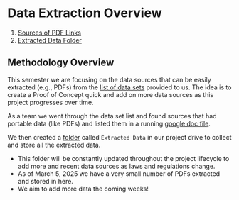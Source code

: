 # Data Extraction Overview
1. [Sources of PDF Links](https://docs.google.com/document/d/18X8ujDmUIF2j7fee9prRHqn8mgFCEeCYRTwZNAdwrYk/edit?usp=sharing)
2. [Extracted Data Folder](https://drive.google.com/drive/folders/1zN2oIfehRqHIE2PAOKmM6eacIt0_Nnph?usp=drive_link)

## **Methodology Overview**

This semester we are focusing on the data sources that can be easily extracted (e.g., PDFs) from the [list of data sets](https://docs.google.com/document/d/1neIGtYK0Wm3jK_5MzYZ0Bz30MBtzOQEl/edit?usp=sharing&ouid=107628387210962426482&rtpof=true&sd=true) provided to us. The idea is to create a Proof of Concept quick and add on more data sources as this project progresses over time. 

As a team we went through the data set list and found sources that had portable data (like PDFs) and listed them in a running [google doc file](https://docs.google.com/document/d/18X8ujDmUIF2j7fee9prRHqn8mgFCEeCYRTwZNAdwrYk/edit?usp=sharing). 

We then created a [folder](https://drive.google.com/drive/folders/1zN2oIfehRqHIE2PAOKmM6eacIt0_Nnph?usp=drive_link) called `Extracted Data` in our project drive to collect and store all the extracted data. 
- This folder will be constantly updated throughout the project lifecycle to add more and recent data sources as laws and regulations change. 
- As of March 5, 2025 we have a very small number of PDFs extracted and stored in here. 
- We aim to add more data the coming weeks!  

